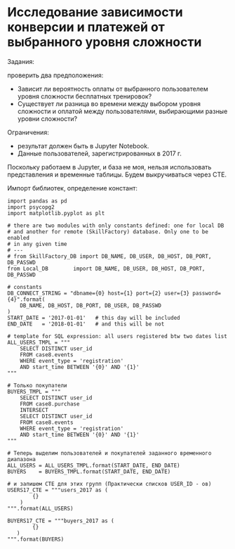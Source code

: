 # Исследование зависимости конверсии и платежей от выбранного уровня сложности

Задания:

проверить два предположения:

- Зависит ли вероятность оплаты от выбранного пользователем уровня сложности бесплатных тренировок?
- Существует ли разница во времени между выбором уровня сложности и оплатой между пользователями, выбирающими разные уровни сложности?

Ограничения: 

- результат должен быть в Jupyter Notebook.
- Данные пользователей, зарегистрированных в 2017 г.

Поскольку работаем в Jupyter, и база не моя, нельзя использовать представления и временные таблицы. Будем выкручиваться через CTE.

Импорт библиотек, определение констант:

```
import pandas as pd
import psycopg2
import matplotlib.pyplot as plt

# there are two modules with only constants defined: one for local DB
# and another for remote (SkillFactory) database. Only one to be enabled
# in any given time
# ---
# from SkillFactory_DB import DB_NAME, DB_USER, DB_HOST, DB_PORT, DB_PASSWD
from Local_DB        import DB_NAME, DB_USER, DB_HOST, DB_PORT, DB_PASSWD

# constants
DB_CONNECT_STRING = "dbname={0} host={1} port={2} user={3} password={4}".format(
    DB_NAME, DB_HOST, DB_PORT, DB_USER, DB_PASSWD
)
START_DATE = '2017-01-01'   # this day will be included
END_DATE   = '2018-01-01'   # and this will be not

# template for SQL expression: all users registered btw two dates list
ALL_USERS_TMPL = """
    SELECT DISTINCT user_id
    FROM case8.events
    WHERE event_type = 'registration'
    AND start_time BETWEEN '{0}' AND '{1}'
"""

# Только покупатели
BUYERS_TMPL = """
    SELECT DISTINCT user_id
    FROM case8.purchase
    INTERSECT
    SELECT DISTINCT user_id
    FROM case8.events
    WHERE event_type = 'registration'
    AND start_time BETWEEN '{0}' AND '{1}'
"""

# Теперь выделим пользователей и покупателей заданного временного диапазона
ALL_USERS = ALL_USERS_TMPL.format(START_DATE, END_DATE)
BUYERS    = BUYERS_TMPL.format(START_DATE, END_DATE)

# и запишем CTE для этих групп (Практически списков USER_ID - ов)
USERS17_CTE = """users_2017 as (
        {}
    )
""".format(ALL_USERS)

BUYERS17_CTE = """buyers_2017 as (
        {}
   )
""".format(BUYERS)

```
